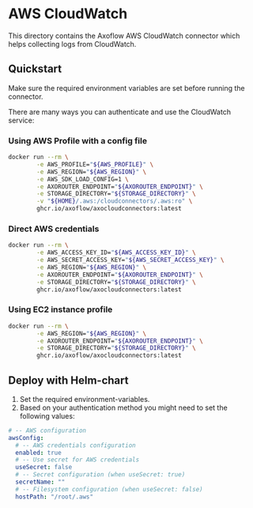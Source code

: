 # AWS CloudWatch

This directory contains the Axoflow AWS CloudWatch connector which helps collecting logs from CloudWatch.

## Quickstart

Make sure the required environment variables are set before running the connector.

There are many ways you can authenticate and use the CloudWatch service:

### Using AWS Profile with a config file

```bash
docker run --rm \
        -e AWS_PROFILE="${AWS_PROFILE}" \
        -e AWS_REGION="${AWS_REGION}" \
        -e AWS_SDK_LOAD_CONFIG=1 \
        -e AXOROUTER_ENDPOINT="${AXOROUTER_ENDPOINT}" \
        -e STORAGE_DIRECTORY="${STORAGE_DIRECTORY}" \
        -v "${HOME}/.aws:/cloudconnectors/.aws:ro" \
        ghcr.io/axoflow/axocloudconnectors:latest
```

### Direct AWS credentials

```bash
docker run --rm \
        -e AWS_ACCESS_KEY_ID="${AWS_ACCESS_KEY_ID}" \
        -e AWS_SECRET_ACCESS_KEY="${AWS_SECRET_ACCESS_KEY}" \
        -e AWS_REGION="${AWS_REGION}" \
        -e AXOROUTER_ENDPOINT="${AXOROUTER_ENDPOINT}" \
        -e STORAGE_DIRECTORY="${STORAGE_DIRECTORY}" \
        ghcr.io/axoflow/axocloudconnectors:latest
```

### Using EC2 instance profile

```bash
docker run --rm \
        -e AWS_REGION="${AWS_REGION}" \
        -e AXOROUTER_ENDPOINT="${AXOROUTER_ENDPOINT}" \
        -e STORAGE_DIRECTORY="${STORAGE_DIRECTORY}" \
        ghcr.io/axoflow/axocloudconnectors:latest
```

## Deploy with Helm-chart

1. Set the required environment-variables.
2. Based on your authentication method you might need to set the following values:

```yaml
# -- AWS configuration
awsConfig:
  # -- AWS credentials configuration
  enabled: true
  # -- Use secret for AWS credentials
  useSecret: false
  # -- Secret configuration (when useSecret: true)
  secretName: ""
  # -- Filesystem configuration (when useSecret: false)
  hostPath: "/root/.aws"
```
